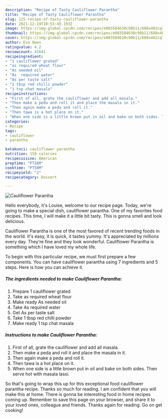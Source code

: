 ```yaml
---
description: "Recipe of Tasty Cauliflower Parantha"
title: "Recipe of Tasty Cauliflower Parantha"
slug: 125-recipe-of-tasty-cauliflower-parantha
date: 2021-12-19T10:53:49.193Z
image: https://img-global.cpcdn.com/recipes/e003584630c98b11/680x482cq70/cauliflower-parantha-recipe-main-photo.jpg
thumbnail: https://img-global.cpcdn.com/recipes/e003584630c98b11/680x482cq70/cauliflower-parantha-recipe-main-photo.jpg
cover: https://img-global.cpcdn.com/recipes/e003584630c98b11/680x482cq70/cauliflower-parantha-recipe-main-photo.jpg
author: Eva Owen
ratingvalue: 4.2
reviewcount: 41641
recipeingredient:
- "1 cauliflower grated"
- "as required wheat flour"
- "As needed oil"
- "As  required water"
- "As per taste salt"
- "1 tbsp red chilli powder"
- "1 tsp chat masala"
recipeinstructions:
- "First of all, grate the cauliflower and add all masala."
- "Then make a peda and roll it and place the masala in it."
- "Then again make a peda and roll it."
- "Then tawa is a hot place on it."
- "When one side is a little brown put in oil and bake on both sides. Then serve hot with masala lassi."
categories:
- Recipe
tags:
- cauliflower
- parantha

katakunci: cauliflower parantha 
nutrition: 159 calories
recipecuisine: American
preptime: "PT26M"
cooktime: "PT50M"
recipeyield: "2"
recipecategory: Dessert

---
```



![Cauliflower Parantha](https://img-global.cpcdn.com/recipes/e003584630c98b11/680x482cq70/cauliflower-parantha-recipe-main-photo.jpg)

Hello everybody, it's Louise, welcome to our recipe page. Today, we're going to make a special dish, cauliflower parantha. One of my favorites food recipes. This time, I will make it a little bit tasty. This is gonna smell and look delicious.

Cauliflower Parantha is one of the most favored of recent trending foods in the world. It's easy, it is quick, it tastes yummy. It's appreciated by millions every day. They're fine and they look wonderful. Cauliflower Parantha is something which I have loved my whole life.




To begin with this particular recipe, we must first prepare a few components. You can have cauliflower parantha using 7 ingredients and 5 steps. Here is how you can achieve it.

<!--inarticleads1-->

##### The ingredients needed to make Cauliflower Parantha:

1. Prepare 1 cauliflower grated
1. Take as required wheat flour
1. Make ready As needed oil
1. Take As  required water
1. Get As per taste salt
1. Take 1 tbsp red chilli powder
1. Make ready 1 tsp chat masala




<!--inarticleads2-->

##### Instructions to make Cauliflower Parantha:

1. First of all, grate the cauliflower and add all masala.
1. Then make a peda and roll it and place the masala in it.
1. Then again make a peda and roll it.
1. Then tawa is a hot place on it.
1. When one side is a little brown put in oil and bake on both sides. Then serve hot with masala lassi.




So that's going to wrap this up for this exceptional food cauliflower parantha recipe. Thanks so much for reading. I am confident that you will make this at home. There is gonna be interesting food in home recipes coming up. Remember to save this page on your browser, and share it to your loved ones, colleague and friends. Thanks again for reading. Go on get cooking!
